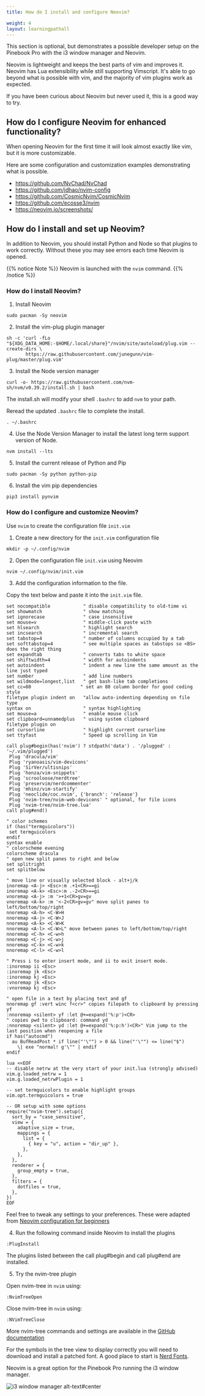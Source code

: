 ```yaml
---
title: How do I install and configure Neovim?

weight: 4
layout: learningpathall
---
```


This section is optional, but demonstrates a possible developer setup on the Pinebook Pro with the i3 window manager and Neovim. 

Neovim is lightweight and keeps the best parts of vim and improves it. Neovim has Lua extensibility while still supporting Vimscript. It's able to go beyond what is possible with vim, and the majority of vim plugins work as expected. 

If you have been curious about Neovim but never used it, this is a good way to try.

## How do I configure Neovim for enhanced functionality?

When opening Neovim for the first time it will look almost exactly like vim, but it is more customizable.  

Here are some configuration and customization examples demonstrating what is possible. 

* https://github.com/NvChad/NvChad
* https://github.com/jdhao/nvim-config
* https://github.com/CosmicNvim/CosmicNvim
* https://github.com/ecosse3/nvim
* https://neovim.io/screenshots/

## How do I install and set up Neovim?

In addition to Neovim, you should install Python and Node so that plugins to work correctly. Without these you may see errors each time Neovim is opened.

{{% notice Note %}}
Neovim is launched with the `nvim` command.
{{% /notice %}}

### How do I install Neovim?

1. Install Neovim

```console
sudo pacman -Sy neovim
```

2. Install the vim-plug plugin manager

```console
sh -c 'curl -fLo "${XDG_DATA_HOME:-$HOME/.local/share}"/nvim/site/autoload/plug.vim --create-dirs \
       https://raw.githubusercontent.com/junegunn/vim-plug/master/plug.vim'
```

3. Install the Node version manager

```console
curl -o- https://raw.githubusercontent.com/nvm-sh/nvm/v0.39.2/install.sh | bash
```

The install.sh will modify your shell `.bashrc` to add `nvm` to your path.

Reread the updated `.bashrc` file to complete the install.

```console
. ~/.bashrc
```

4. Use the Node Version Manager to install the latest long term support version of Node. 

```console
nvm install --lts
```

5.  Install the current release of Python and Pip

```console
sudo pacman -Sy python python-pip
```

6. Install the vim pip dependencies

```console
pip3 install pynvim
```

### How do I configure and customize Neovim?

Use `nvim` to create the configuration file `init.vim`

1. Create a new directory for the `init.vim` configuration file

```console
mkdir -p ~/.config/nvim
```

2. Open the configuration file `init.vim` using Neovim

```console
nvim ~/.config/nvim/init.vim
```

3. Add the configuration information to the file. 

Copy the text below and paste it into the `init.vim` file. 

```console
set nocompatible            " disable compatibility to old-time vi
set showmatch               " show matching 
set ignorecase              " case insensitive 
set mouse=v                 " middle-click paste with 
set hlsearch                " highlight search 
set incsearch               " incremental search
set tabstop=4               " number of columns occupied by a tab 
set softtabstop=4           " see multiple spaces as tabstops so <BS> does the right thing
set expandtab               " converts tabs to white space
set shiftwidth=4            " width for autoindents
set autoindent              " indent a new line the same amount as the line just typed
set number                  " add line numbers
set wildmode=longest,list   " get bash-like tab completions
set cc=80                  " set an 80 column border for good coding style
filetype plugin indent on   "allow auto-indenting depending on file type
syntax on                   " syntax highlighting
set mouse=a                 " enable mouse click
set clipboard=unnamedplus   " using system clipboard
filetype plugin on
set cursorline              " highlight current cursorline
set ttyfast                 " Speed up scrolling in Vim

call plug#begin(has('nvim') ? stdpath('data') . '/plugged' : '~/.vim/plugged')
 Plug 'dracula/vim'
 Plug 'ryanoasis/vim-devicons'
 Plug 'SirVer/ultisnips'
 Plug 'honza/vim-snippets'
 Plug 'scrooloose/nerdtree'
 Plug 'preservim/nerdcommenter'
 Plug 'mhinz/vim-startify'
 Plug 'neoclide/coc.nvim', {'branch': 'release'}
 Plug 'nvim-tree/nvim-web-devicons' " optional, for file icons
 Plug 'nvim-tree/nvim-tree.lua'
call plug#end()

" color schemes
if (has("termguicolors"))
 set termguicolors
endif
syntax enable
" colorscheme evening
colorscheme dracula
" open new split panes to right and below
set splitright
set splitbelow

" move line or visually selected block - alt+j/k
inoremap <A-j> <Esc>:m .+1<CR>==gi
inoremap <A-k> <Esc>:m .-2<CR>==gi
vnoremap <A-j> :m '>+1<CR>gv=gv
vnoremap <A-k> :m '<-2<CR>gv=gv" move split panes to left/bottom/top/right
nnoremap <A-h> <C-W>H
nnoremap <A-j> <C-W>J
nnoremap <A-k> <C-W>K
nnoremap <A-l> <C-W>L" move between panes to left/bottom/top/right
nnoremap <C-h> <C-w>h
nnoremap <C-j> <C-w>j
nnoremap <C-k> <C-w>k
nnoremap <C-l> <C-w>l

" Press i to enter insert mode, and ii to exit insert mode.
:inoremap ii <Esc>
:inoremap jk <Esc>
:inoremap kj <Esc>
:vnoremap jk <Esc>
:vnoremap kj <Esc>

" open file in a text by placing text and gf
nnoremap gf :vert winc f<cr>" copies filepath to clipboard by pressing yf
:nnoremap <silent> yf :let @+=expand('%:p')<CR>
" copies pwd to clipboard: command yd
:nnoremap <silent> yd :let @+=expand('%:p:h')<CR>" Vim jump to the last position when reopening a file
if has("autocmd")
  au BufReadPost * if line("'\"") > 0 && line("'\"") <= line("$")
    \| exe "normal! g'\"" | endif
endif

lua <<EOF
-- disable netrw at the very start of your init.lua (strongly advised)
vim.g.loaded_netrw = 1
vim.g.loaded_netrwPlugin = 1

-- set termguicolors to enable highlight groups
vim.opt.termguicolors = true

-- OR setup with some options
require("nvim-tree").setup({
  sort_by = "case_sensitive",
  view = {
    adaptive_size = true,
    mappings = {
      list = {
        { key = "u", action = "dir_up" },
      },
    },
  },
  renderer = {
    group_empty = true,
  },
  filters = {
    dotfiles = true,
  },
})
EOF
```

Feel free to tweak any settings to your preferences. These were adapted from [Neovim configuration for beginners](https://medium.com/geekculture/neovim-configuration-for-beginners-b2116dbbde84)

4. Run the following command inside Neovim to install the plugins

```console
:PlugInstall
```

The plugins listed between the call plug#begin and call plug#end are installed.

5. Try the nvim-tree plugin

Open nvim-tree in `nvim` using:

```console
:NvimTreeOpen
```

Close nvim-tree in `nvim` using:

```console
:NVimTreeClose
```

More nvim-tree commands and settings are available in the [GitHub documentation](https://github.com/nvim-tree/nvim-tree.lua/blob/master/doc/nvim-tree-lua.txt)

For the symbols in the tree view to display correctly you will need to download and install a patched font. 
A good place to start is [Nerd Fonts](https://github.com/ryanoasis/nerd-fonts).

Neovim is a great option for the Pinebook Pro running the i3 window manager. 

![i3 window manager  alt-text#center](i3.jpg)
